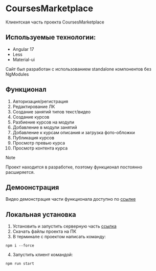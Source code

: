 # CoursesMarketplace
Клиентская часть проекта CoursesMarketplace

## Используемые технологии:
- Angular 17
- Less
- Material-ui

Сайт был разработан с использованием standalone компонентов без NgModules

## Функционал

1. Авторизация/регистрация
2. Редактирование ЛК
3. Создание занятий типов текст/видео
4. Создание курсов
5. Разбиение курсов на модули
6. Добавление в модули занятий
7. Добавление к курсам описания и загрузка фото-обложки
8. Публикация курсов
9. Просмотр превью курса
10. Просмотр контента курса

> [!NOTE]
> Проект находится в разработке, поэтому функционал постоянно расширяется.

## Демоонстрация
Видео демонстрация части функционала доступно по [ссылке](https://kinescope.io/tdWR8xLboS5tGsLbFiQGUZ)

## Локальная установка
1. Установить и запустить серверную часть [ссылка](https://github.com/maxgotech/nest-back-courses)
2. Скачать файлы проекта на ПК
3. В терминале с проектом написать команду:
```
npm i --force
```
4. Запустить клиент командой:
```
npm run start
```